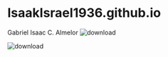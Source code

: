 # IsaakIsrael1936.github.io
Gabriel Isaac C. Almelor
![download](https://github.com/IsaakIsrael1936/IsaakIsrael1936.github.io/assets/152355398/c0396498-a893-498c-bcf3-54fd4180f78b)

![download](https://github.com/IsaakIsrael1936/IsaakIsrael1936.github.io/assets/152355398/8bb2e94b-a2d6-49c7-914b-6d36f79f03f7)
